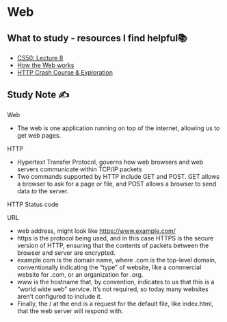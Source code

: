 # Web

## What to study - resources I find helpful📚

- [CS50: Lecture 8](https://cs50.harvard.edu/x/2021/notes/8/)
- [How the Web works](https://developer.mozilla.org/en-US/docs/Learn/Getting_started_with_the_web/How_the_Web_works)
- [HTTP Crash Course & Exploration](https://www.youtube.com/watch?v=iYM2zFP3Zn0&t=1504s)

## Study Note ✍️

Web

- The web is one application running on top of the internet, allowing us to get web pages.

HTTP

- Hypertext Transfer Protocol, governs how web browsers and web servers communicate within TCP/IP packets
- Two commands supported by HTTP include GET and POST. GET allows a browser to ask for a page or file, and POST allows a browser to send data *to* the server.

HTTP Status code

URL

- web address, might look like https://www.example.com/
- https is the protocol being used, and in this case HTTPS is the secure version of HTTP, ensuring that the contents of packets between the browser and server are encrypted.
- example.com is the domain name, where .com is the top-level domain, conventionally indicating the “type” of website, like a commercial website for .com, or an organization for .org. 
- www is the hostname that, by convention, indicates to us that this is a “world wide web” service. It’s not required, so today many websites aren’t configured to include it.
- Finally, the / at the end is a request for the default file, like index.html, that the web server will respond with.
